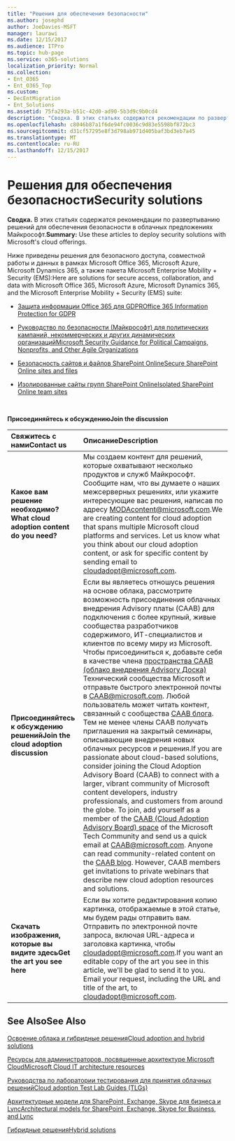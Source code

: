 ```yaml
---
title: "Решения для обеспечения безопасности"
ms.author: josephd
author: JoeDavies-MSFT
manager: laurawi
ms.date: 12/15/2017
ms.audience: ITPro
ms.topic: hub-page
ms.service: o365-solutions
localization_priority: Normal
ms.collection:
- Ent_O365
- Ent_O365_Top
ms.custom:
- DecEntMigration
- Ent_Solutions
ms.assetid: 75fa293a-b51c-42d0-ad90-5b3d9c9b0cd4
description: "Сводка. В этих статьях содержатся рекомендации по развертыванию решений для обеспечения безопасности в облачных предложениях Майкрософт."
ms.openlocfilehash: c8046b87a1f6de94fc0036c9d83e5598bf872bc3
ms.sourcegitcommit: d31cf57295e8f3d798ab971d405baf3bd3eb7a45
ms.translationtype: MT
ms.contentlocale: ru-RU
ms.lasthandoff: 12/15/2017
---
```

# <a name="security-solutions"></a><span data-ttu-id="3518d-103">Решения для обеспечения безопасности</span><span class="sxs-lookup"><span data-stu-id="3518d-103">Security solutions</span></span>

 <span data-ttu-id="3518d-104">**Сводка.** В этих статьях содержатся рекомендации по развертыванию решений для обеспечения безопасности в облачных предложениях Майкрософт.</span><span class="sxs-lookup"><span data-stu-id="3518d-104">**Summary:** Use these articles to deploy security solutions with Microsoft's cloud offerings.</span></span>
  
<span data-ttu-id="3518d-105">Ниже приведены решения для безопасного доступа, совместной работы и данных в рамках Microsoft Office 365, Microsoft Azure, Microsoft Dynamics 365, а также пакета Microsoft Enterprise Mobility + Security (EMS):</span><span class="sxs-lookup"><span data-stu-id="3518d-105">Here are solutions for secure access, collaboration, and data with Microsoft Office 365, Microsoft Azure, Microsoft Dynamics 365, and the Microsoft Enterprise Mobility + Security (EMS) suite:</span></span>

- [<span data-ttu-id="3518d-106">Защита информации Office 365 для GDPR</span><span class="sxs-lookup"><span data-stu-id="3518d-106">Office 365 Information Protection for GDPR</span></span>](office-365-information-protection-for-gdpr.md)
  
- [<span data-ttu-id="3518d-107">Руководство по безопасности (Майкрософт) для политических кампаний, некоммерческих и других динамических организаций</span><span class="sxs-lookup"><span data-stu-id="3518d-107">Microsoft Security Guidance for Political Campaigns, Nonprofits, and Other Agile Organizations</span></span>](microsoft-security-guidance-for-political-campaigns-nonprofits-and-other-agile-o.md)
    
- [<span data-ttu-id="3518d-108">Безопасность сайтов и файлов SharePoint Online</span><span class="sxs-lookup"><span data-stu-id="3518d-108">Secure SharePoint Online sites and files</span></span>](secure-sharepoint-online-sites-and-files.md)
    
- [<span data-ttu-id="3518d-109">Изолированные сайты групп SharePoint Online</span><span class="sxs-lookup"><span data-stu-id="3518d-109">Isolated SharePoint Online team sites</span></span>](isolated-sharepoint-online-team-sites.md)
<br/>
    
<span data-ttu-id="3518d-110">**Присоединяйтесь к обсуждению**</span><span class="sxs-lookup"><span data-stu-id="3518d-110">**Join the discussion**</span></span>

|<span data-ttu-id="3518d-111">**Свяжитесь с нами**</span><span class="sxs-lookup"><span data-stu-id="3518d-111">**Contact us**</span></span>|<span data-ttu-id="3518d-112">**Описание**</span><span class="sxs-lookup"><span data-stu-id="3518d-112">**Description**</span></span>|
|:-----|:-----|
|<span data-ttu-id="3518d-113">**Какое вам решение необходимо?**</span><span class="sxs-lookup"><span data-stu-id="3518d-113">**What cloud adoption content do you need?**</span></span> <br/> |<span data-ttu-id="3518d-p101">Мы создаем контент для решений, которые охватывают несколько продуктов и служб Майкрософт. Сообщите нам, что вы думаете о наших межсерверных решениях, или укажите интересующие вас решения, написав по адресу [MODAcontent@microsoft.com](mailto:cloudadopt@microsoft.com?Subject=[Cloud%20Adoption%20Content%20Feedback]:%20).</span><span class="sxs-lookup"><span data-stu-id="3518d-p101">We are creating content for cloud adoption that spans multiple Microsoft cloud platforms and services. Let us know what you think about our cloud adoption content, or ask for specific content by sending email to [cloudadopt@microsoft.com](mailto:cloudadopt@microsoft.com?Subject=[Cloud%20Adoption%20Content%20Feedback]:%20).  </span></span><br/> |
|<span data-ttu-id="3518d-116">**Присоединяйтесь к обсуждению решений**</span><span class="sxs-lookup"><span data-stu-id="3518d-116">**Join the cloud adoption discussion**</span></span> <br/> |<span data-ttu-id="3518d-p102">Если вы являетесь отношусь решения на основе облака, рассмотрите возможность присоединения облачных внедрения Advisory платы (CAAB) для подключения с более крупный, живые сообщества разработчиков содержимого, ИТ-специалистов и клиентов по всему миру из Microsoft. Чтобы присоединиться к, добавьте себя в качестве члена [пространства CAAB (облако внедрения Advisory Доска)](https://aka.ms/caab) Технический сообщества Microsoft и отправьте быстрого электронной почты в [CAAB@microsoft.com](mailto:caab@microsoft.com?Subject=I%20just%20joined%20the%20Cloud%20Adoption%20Advisory%20Board!). Любой пользователь может читать контент, связанный с сообщества [CAAB блога](https://blogs.technet.com/b/solutions_advisory_board/). Тем не менее члены CAAB получать приглашения на закрытый семинары, описывающие внедрения новых облачных ресурсов и решения.</span><span class="sxs-lookup"><span data-stu-id="3518d-p102">If you are passionate about cloud-based solutions, consider joining the Cloud Adoption Advisory Board (CAAB) to connect with a larger, vibrant community of Microsoft content developers, industry professionals, and customers from around the globe. To join, add yourself as a member of the [CAAB (Cloud Adoption Advisory Board) space](https://aka.ms/caab) of the Microsoft Tech Community and send us a quick email at [CAAB@microsoft.com](mailto:caab@microsoft.com?Subject=I%20just%20joined%20the%20Cloud%20Adoption%20Advisory%20Board!). Anyone can read community-related content on the [CAAB blog](https://blogs.technet.com/b/solutions_advisory_board/). However, CAAB members get invitations to private webinars that describe new cloud adoption resources and solutions.  </span></span><br/> |
|<span data-ttu-id="3518d-120">**Скачать изображения, которые вы видите здесь**</span><span class="sxs-lookup"><span data-stu-id="3518d-120">**Get the art you see here**</span></span> <br/> |<span data-ttu-id="3518d-p103">Если вы хотите редактирования копию картинка, отображаемые в этой статье, мы будем рады отправить вам. Отправить по электронной почте запроса, включая URL-адреса и заголовка картинка, чтобы [cloudadopt@microsoft.com](mailto:cloudadopt@microsoft.com?subject=[Art%20Request]:%20).</span><span class="sxs-lookup"><span data-stu-id="3518d-p103">If you want an editable copy of the art you see in this article, we'll be glad to send it to you. Email your request, including the URL and title of the art, to [cloudadopt@microsoft.com](mailto:cloudadopt@microsoft.com?subject=[Art%20Request]:%20).  </span></span><br/> |
   
## <a name="see-also"></a><span data-ttu-id="3518d-123">See Also</span><span class="sxs-lookup"><span data-stu-id="3518d-123">See Also</span></span>

[<span data-ttu-id="3518d-124">Освоение облака и гибридные решения</span><span class="sxs-lookup"><span data-stu-id="3518d-124">Cloud adoption and hybrid solutions</span></span>](cloud-adoption-and-hybrid-solutions.md)
  
[<span data-ttu-id="3518d-125">Ресурсы для администраторов, посвященные архитектуре Microsoft Cloud</span><span class="sxs-lookup"><span data-stu-id="3518d-125">Microsoft Cloud IT architecture resources</span></span>](microsoft-cloud-it-architecture-resources.md)
  
[<span data-ttu-id="3518d-126">Руководства по лаборатории тестирования для принятия облачных решений</span><span class="sxs-lookup"><span data-stu-id="3518d-126">Cloud adoption Test Lab Guides (TLGs)</span></span>](cloud-adoption-test-lab-guides-tlgs.md)
  
[<span data-ttu-id="3518d-127">Архитектурные модели для SharePoint, Exchange, Skype для бизнеса и Lync</span><span class="sxs-lookup"><span data-stu-id="3518d-127">Architectural models for SharePoint, Exchange, Skype for Business, and Lync</span></span>](architectural-models-for-sharepoint-exchange-skype-for-business-and-lync.md)
  
[<span data-ttu-id="3518d-128">Гибридные решения</span><span class="sxs-lookup"><span data-stu-id="3518d-128">Hybrid solutions</span></span>](hybrid-solutions.md)


